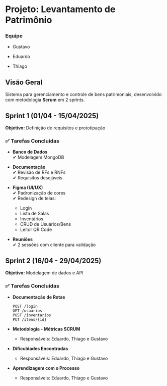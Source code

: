 # Projeto: Levantamento de Patrimônio 

### Equipe
- Gustavo

- Eduardo

- Thiago

## Visão Geral  
Sistema para gerenciamento e controle de bens patrimoniais, desenvolvido com metodologia **Scrum** em 2 sprints.  

## Sprint 1 (01/04 - 15/04/2025)  
**Objetivo:** Definição de requisitos e prototipação  

### ✅ Tarefas Concluídas  
- **Banco de Dados**  
  ✔ Modelagem MongoDB 
  
- **Documentação**  
  ✔ Revisão de RFs e RNFs  
  ✔ Requisitos desejáveis  

- **Figma (UI/UX)**  
  ✔ Padronização de cores  
  ✔ Redesign de telas:  
    - Login  
    - Lista de Salas  
    - Inventários  
    - CRUD de Usuários/Bens  
    - Leitor QR Code  

- **Reuniões**  
  ✔ 2 sessões com cliente para validação 


## Sprint 2 (16/04 - 29/04/2025)  
**Objetivo:** Modelagem de dados e API  

### ✅ Tarefas Concluídas   

- **Documentação de Rotas**  
  ```plaintext
  POST /login  
  GET /usuarios  
  POST /inventarios  
  PUT /itens/{id}  

- **Metodologia - Métricas SCRUM**  
   - Responsáveis: Eduardo, Thiago e Gustavo  

- **Dificuldades Encontradas**  
   - Responsáveis: Eduardo, Thiago e Gustavo  

- **Aprendizagem com o Processo**
   - Responsáveis: Eduardo, Thiago e Gustavo 



